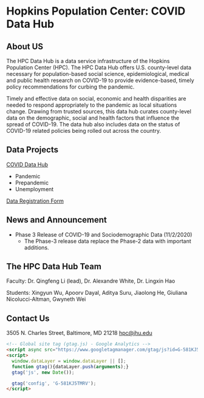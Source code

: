 # Hopkins Population Center: COVID Data Hub

## About US

The HPC Data Hub is a data service infrastructure of the Hopkins Population Center (HPC). The HPC Data Hub offers U.S. county-level data necessary for population-based social science, epidemiological, medical and public health research on COVID-19 to provide evidence-based, timely policy recommendations for curbing the pandemic.

Timely and effective data on social, economic and health disparities are needed to respond appropriately to the pandemic as local situations change. Drawing from trusted sources, this data hub curates county-level data on the demographic, social and health factors that influence the spread of COVID-19. The data hub also includes data on the status of COVID-19 related policies being rolled out across the country.


## Data Projects

[COVID Data Hub](https://github.com/hpc-datahub/COVID_DataHub)
  - Pandemic
  - Prepandemic
  - Unemployment

[Data Registration Form](https://docs.google.com/forms/d/e/1FAIpQLSdX7N4w_OjVd5im6FOqr6nlyBfn2rc2Mqirrq2qPBhfD_02xw/viewform?usp=sf_link)


## News and Announcement

- Phase 3 Release of COVID-19 and Sociodemographic Data (11/2/2020)
  - The Phase-3 release data replace the Phase-2 data with important additions.


## The HPC Data Hub Team

Faculty: Dr. Qingfeng Li (lead), Dr. Alexandre White, Dr. Lingxin Hao

Students: Xingyun Wu, Apoorv Dayal, Aditya Suru, Jiaolong He, Giuliana Nicolucci-Altman, Gwyneth Wei


## Contact Us

3505 N. Charles Street, Baltimore, MD 21218
hpc@jhu.edu

```html
<!-- Global site tag (gtag.js) - Google Analytics -->
<script async src="https://www.googletagmanager.com/gtag/js?id=G-581KJ5TMRV"></script>
<script>
  window.dataLayer = window.dataLayer || [];
  function gtag(){dataLayer.push(arguments);}
  gtag('js', new Date());

  gtag('config', 'G-581KJ5TMRV');
</script>
```
